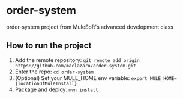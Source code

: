 # order-system
order-system project from MuleSoft's advanced development class
## How to run the project
1. Add the remote repository: `git remote add origin
https://github.com/maclazaro/order-system.git`
2. Enter the repo: `cd order-system`
3. (Optional) Set your MULE_HOME env variable: `export
MULE_HOME={locationOfMuleInstall}`
4. Package and deploy: `mvn install`